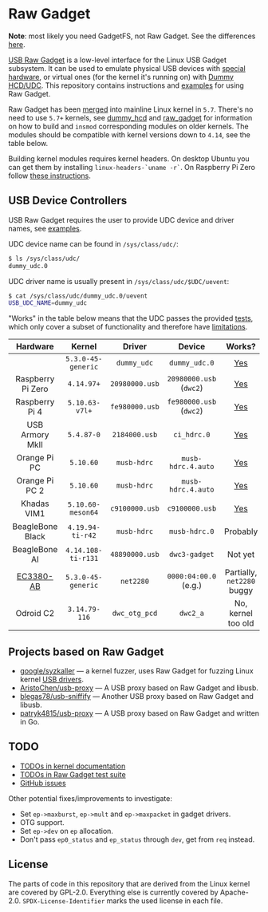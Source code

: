 Raw Gadget
==========

__Note__: most likely you need GadgetFS, not Raw Gadget. See the differences [here](https://git.kernel.org/pub/scm/linux/kernel/git/torvalds/linux.git/tree/Documentation/usb/raw-gadget.rst).

[USB Raw Gadget](https://git.kernel.org/pub/scm/linux/kernel/git/torvalds/linux.git/tree/Documentation/usb/raw-gadget.rst) is a low-level interface for the Linux USB Gadget subsystem.
It can be used to emulate physical USB devices with [special hardware](/README.md#usb-device-controllers), or virtual ones (for the kernel it's running on) with [Dummy HCD/UDC](/dummy_hcd).
This repository contains instructions and [examples](/examples) for using Raw Gadget.

Raw Gadget has been [merged](https://git.kernel.org/pub/scm/linux/kernel/git/torvalds/linux.git/commit/?id=f2c2e717642c66f7fe7e5dd69b2e8ff5849f4d10) into mainline Linux kernel in `5.7`.
There's no need to use `5.7+` kernels, see [dummy_hcd](/dummy_hcd) and [raw_gadget](/raw_gadget) for information on how to build and `insmod` corresponding modules on older kernels.
The modules should be compatible with kernel versions down to `4.14`, see the table below.

Building kernel modules requires kernel headers.
On desktop Ubuntu you can get them by installing `` linux-headers-`uname -r` ``.
On Raspberry Pi Zero follow [these instructions](https://github.com/notro/rpi-source/wiki).

## USB Device Controllers

USB Raw Gadget requires the user to provide UDC device and driver names, see [examples](/examples).

UDC device name can be found in `/sys/class/udc/`:

``` bash
$ ls /sys/class/udc/
dummy_udc.0
```

UDC driver name is usually present in `/sys/class/udc/$UDC/uevent`:

``` bash
$ cat /sys/class/udc/dummy_udc.0/uevent
USB_UDC_NAME=dummy_udc
```

"Works" in the table below means that the UDC passes the provided [tests](/tests), which only cover a subset of functionality and therefore have [limitations](/tests#todo).

| Hardware | Kernel | Driver | Device | Works? |
| :---: | :---: | :---: | :---: | :---: |
| | `5.3.0-45-generic` | `dummy_udc` | `dummy_udc.0` | [Yes](/tests#dummy-udc) |
| Raspberry Pi Zero | `4.14.97+` | `20980000.usb` | `20980000.usb` (`dwc2`) | [Yes](/tests#raspberry-pi-zero) |
| Raspberry Pi 4 | `5.10.63-v7l+` | `fe980000.usb` | `fe980000.usb` (`dwc2`) | [Yes](/tests#raspberry-pi-4) |
| USB Armory MkII | `5.4.87-0` | `2184000.usb` | `ci_hdrc.0` | [Yes](/tests#usb-armory-mkii) |
| Orange Pi PC | `5.10.60` | `musb-hdrc` | `musb-hdrc.4.auto` | [Yes](/tests#orange-pi-pc) |
| Orange Pi PC 2 | `5.10.60` | `musb-hdrc` | `musb-hdrc.4.auto` | [Yes](/tests#orange-pi-pc-2) |
| Khadas VIM1 | `5.10.60-meson64` | `c9100000.usb` | `c9100000.usb` | [Yes](/tests#khadas-vim1) |
| BeagleBone Black | `4.19.94-ti-r42` | `musb-hdrc` | `musb-hdrc.0` | Probably |
| BeagleBone AI | `4.14.108-ti-r131` | `48890000.usb` | `dwc3-gadget` | Not yet |
| [EC3380-AB](http://www.hwtools.net/Adapter/EC3380-AB.html) | `5.3.0-45-generic` | `net2280` | `0000:04:00.0` (e.g.) | Partially,<br />`net2280` buggy |
| Odroid C2 | `3.14.79-116` | `dwc_otg_pcd` | `dwc2_a` | No, kernel too old |

## Projects based on Raw Gadget

* [google/syzkaller](https://github.com/google/syzkaller) — a kernel fuzzer, uses Raw Gadget for fuzzing Linux kernel [USB drivers](https://github.com/google/syzkaller/blob/master/docs/linux/external_fuzzing_usb.md).
* [AristoChen/usb-proxy](https://github.com/AristoChen/usb-proxy) — A USB proxy based on Raw Gadget and libusb.
* [blegas78/usb-sniffify](https://github.com/blegas78/usb-sniffify) — Another USB proxy based on Raw Gadget and libusb.
* [patryk4815/usb-proxy](https://github.com/patryk4815/usb-proxy) — A USB proxy based on Raw Gadget and written in Go.

## TODO

* [TODOs in kernel documentation](https://elixir.bootlin.com/linux/v5.7/source/Documentation/usb/raw-gadget.rst#L74)
* [TODOs in Raw Gadget test suite](/tests#todo)
* [GitHub issues](https://github.com/xairy/raw-gadget/issues)

Other potential fixes/improvements to investigate:

* Set `ep->maxburst`, `ep->mult` and `ep->maxpacket` in gadget drivers.
* OTG support.
* Set `ep->dev` on `ep` allocation.
* Don't pass `ep0_status` and `ep_status` through `dev`, get from `req` instead.

## License

The parts of code in this repository that are derived from the Linux kernel are covered by GPL-2.0. Everything else is currently covered by Apache-2.0. `SPDX-License-Identifier` marks the used license in each file.

